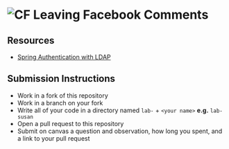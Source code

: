 # ![CF](http://i.imgur.com/7v5ASc8.png) Leaving Facebook Comments

## Resources
* [Spring Authentication with LDAP](https://spring.io/guides/gs/authenticating-ldap/)

## Submission Instructions
* Work in a fork of this repository
* Work in a branch on your fork
* Write all of your code in a directory named `lab-` + `<your name>` **e.g.** `lab-susan`
* Open a pull request to this repository
* Submit on canvas a question and observation, how long you spent, and a link to
  your pull request
